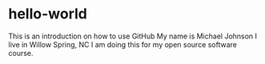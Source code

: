 # hello-world
This is an introduction on how to use GitHub
My name is Michael Johnson
I live in Willow Spring, NC
I am doing this for my open source software course.
